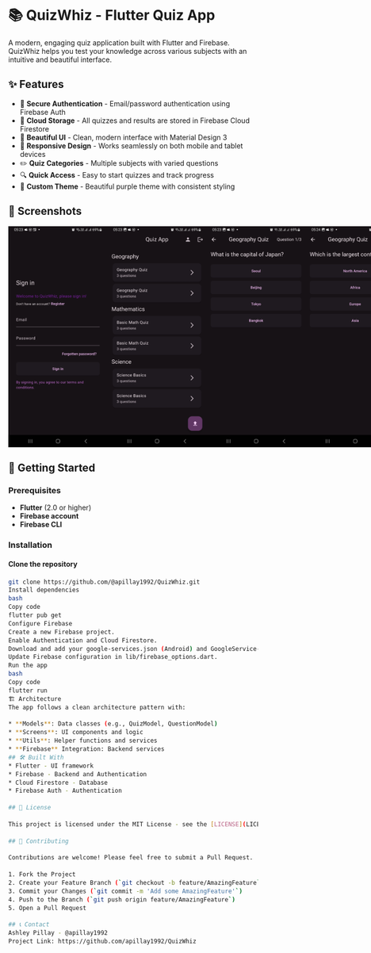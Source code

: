 # 📚 QuizWhiz - Flutter Quiz App

A modern, engaging quiz application built with Flutter and Firebase. QuizWhiz helps you test your knowledge across various subjects with an intuitive and beautiful interface.

## ✨ Features

- 🔐 **Secure Authentication** - Email/password authentication using Firebase Auth
- 💾 **Cloud Storage** - All quizzes and results are stored in Firebase Cloud Firestore
- 🎨 **Beautiful UI** - Clean, modern interface with Material Design 3
- 📱 **Responsive Design** - Works seamlessly on both mobile and tablet devices
- ✏️ **Quiz Categories** - Multiple subjects with varied questions
- 🔍 **Quick Access** - Easy to start quizzes and track progress
- 🌈 **Custom Theme** - Beautiful purple theme with consistent styling

## 📱 Screenshots

<div style="display: flex; justify-content: space-between;">
  <img src="assets/Sign_In.jpg" width="200" alt="Login Screen"/>
  <img src="assets/Home_page.jpg" width="200" alt="Home Screen"/>
  <img src="assets/Quizz_1.jpg" width="200" alt="Quiz Screen"/>
  <img src="assets/Quizz_2.jpg" width="200" alt="Results Screen"/>
  <img src="assets/Results.jpg" width="200" alt="Results Screen"/>
  <img src="assets/User_profile.jpg" width="200" alt="Results Screen"/>
</div>

## 🚀 Getting Started

### Prerequisites

- **Flutter** (2.0 or higher)
- **Firebase account**
- **Firebase CLI**

### Installation

#### Clone the repository

```bash
git clone https://github.com/@apillay1992/QuizWhiz.git
Install dependencies
bash
Copy code
flutter pub get
Configure Firebase
Create a new Firebase project.
Enable Authentication and Cloud Firestore.
Download and add your google-services.json (Android) and GoogleService-Info.plist (iOS).
Update Firebase configuration in lib/firebase_options.dart.
Run the app
bash
Copy code
flutter run
🏗️ Architecture
The app follows a clean architecture pattern with:

* **Models**: Data classes (e.g., QuizModel, QuestionModel)
* **Screens**: UI components and logic
* **Utils**: Helper functions and services
* **Firebase** Integration: Backend services
## 🛠️ Built With
* Flutter - UI framework
* Firebase - Backend and Authentication
* Cloud Firestore - Database
* Firebase Auth - Authentication

## 📄 License

This project is licensed under the MIT License - see the [LICENSE](LICENSE) file for details.

## 🤝 Contributing

Contributions are welcome! Please feel free to submit a Pull Request.

1. Fork the Project
2. Create your Feature Branch (`git checkout -b feature/AmazingFeature`)
3. Commit your Changes (`git commit -m 'Add some AmazingFeature'`)
4. Push to the Branch (`git push origin feature/AmazingFeature`)
5. Open a Pull Request

## 📞 Contact
Ashley Pillay - @apillay1992
Project Link: https://github.com/apillay1992/QuizWhiz